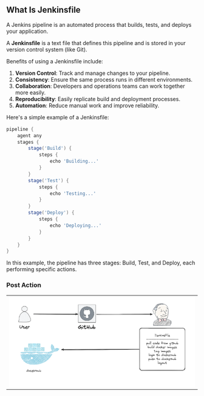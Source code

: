 ## What Is Jenkinsfile

A Jenkins pipeline is an automated process that builds, tests, and deploys your application. 

A **Jenkinsfile** is a text file that defines this pipeline and is stored in your version control system (like Git). 

Benefits of using a Jenkinsfile include:

1. **Version Control**: Track and manage changes to your pipeline.
2. **Consistency**: Ensure the same process runs in different environments.
3. **Collaboration**: Developers and operations teams can work together more easily.
4. **Reproducibility**: Easily replicate build and deployment processes.
5. **Automation**: Reduce manual work and improve reliability.

Here's a simple example of a Jenkinsfile:

```groovy
pipeline {
    agent any
    stages {
        stage('Build') {
            steps {
                echo 'Building...'
            }
        }
        stage('Test') {
            steps {
                echo 'Testing...'
            }
        }
        stage('Deploy') {
            steps {
                echo 'Deploying...'
            }
        }
    }
}
```

In this example, the pipeline has three stages: Build, Test, and Deploy, each performing specific actions.

### Post Action

<table>
  <tr>
    <td><img src="../images/jenkins-flow-with-docker.png"></td>
  </tr>
</table>